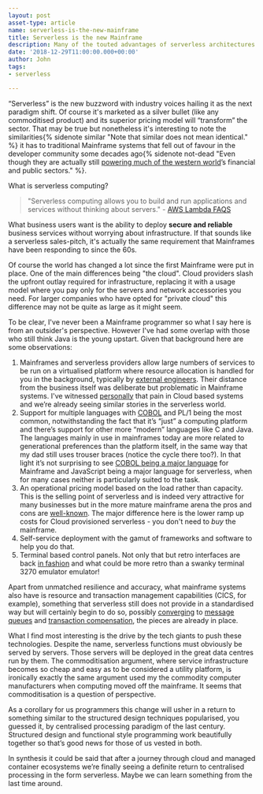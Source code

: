 ```yaml
---
layout: post
asset-type: article
name: serverless-is-the-new-mainframe
title: Serverless is the new Mainframe
description: Many of the touted advantages of serverless architectures have been enjoyed on Mainframes for decades. What lessons can be learnt for the new serverless era?
date: '2018-12-29T11:00:00.000+00:00'
author: John
tags:
- serverless

---
```


“Serverless” is the new buzzword with industry voices hailing it as the next paradigm shift. Of course it's marketed as a silver bullet (like any commoditised product) and its superior pricing model will “transform” the sector. That may be true but nonetheless it's interesting to note the similarities{% sidenote similar "Note that similar does not mean identical." %} it has to traditional Mainframe systems that fell out of favour in the developer community some decades ago{% sidenote not-dead "Even though they are actually still [powering much of the western world](http://fingfx.thomsonreuters.com/gfx/rngs/USA-BANKS-COBOL/010040KH18J/index.html)’s financial and public sectors." %}. 

What is serverless computing?

> "Serverless computing allows you to build and run applications and services without thinking about servers." - [AWS Lambda FAQS](https://aws.amazon.com/lambda/faqs/)

What business users want is the ability to deploy **secure and reliable** business services without worrying about infrastructure. If that sounds like a serverless sales-pitch, it's actually the same requirement that Mainframes have been responding to since the 60s.

Of course the world has changed a lot since the first Mainframe were put in place. One of the main differences being "the cloud". Cloud providers slash the upfront outlay required for infrastructure, replacing it with a usage model where you pay only for the servers and network accessories you need. For larger companies who have opted for "private cloud" this difference may not be quite as large as it might seem.

To be clear, I've never been a Mainframe programmer so what I say here is from an outsider's perspective. However I've had some overlap with those who still think Java is the young upstart. Given that background here are some observations:

1. Mainframes and serverless providers allow large numbers of services to be run on a virtualised platform where resource allocation is handled for you in the background, typically by [external engineers](https://www.reuters.com/article/net-us-companies-netflix/netflix-blames-amazon-for-christmas-eve-outage-idUSBRE8BO06H20121226). Their distance from the business itself was deliberate but problematic in Mainframe systems. I've witnessed [personally](https://www.telegraph.co.uk/personal-banking/current-accounts/tsb-customers-hit-outage/) that pain in Cloud based systems and we’re already seeing similar stories in the serverless world.
2. Support for multiple languages with [COBOL](https://increment.com/programming-languages/cobol-all-the-way-down/) and PL/1 being the most common, notwithstanding the fact that it’s “just” a computing platform and there’s support for other more “modern” languages like C and Java. The languages mainly in use in mainframes today are more related to generational preferences than the platform itself, in the same way that my dad still uses trouser braces (notice the cycle there too?). In that light it’s not surprising to see [COBOL being a major language](http://fingfx.thomsonreuters.com/gfx/rngs/USA-BANKS-COBOL/010040KH18J/index.html) for Mainframe and JavaScript being a major language for serverless, when for many cases neither is particularly suited to the task.
3. An operational pricing model based on the load rather than capacity. This is the selling point of serverless and is indeed very attractive for many businesses but in the more mature mainframe arena the pros and cons are [well-known](http://ourdigitalmags.com/publication/?i=513513&article_id=3138790&view=articleBrowser&ver=html5#%7B%22issue_id%22:513513,%22numpages%22:1,%22view%22:%22articleBrowser%22,%22article_id%22:%223138790%22%7D). The major difference here is the lower ramp up costs for Cloud provisioned serverless - you don't need to *buy* the mainframe. 
4. Self-service deployment with the gamut of frameworks and software to help you do that.
5. Terminal based control panels. Not only that but retro interfaces are back [in fashion](http://lcamtuf.coredump.cx/afl/) and what could be more retro than a swanky terminal 3270 emulator emulator!

Apart from unmatched resilience and accuracy, what mainframe systems also have is resource and transaction management capabilities (CICS, for example), something that serverless still does not provide in a standardised way but will certainly begin to do so, possibly [converging](https://thenewstack.io/serverless-architecture-five-design-patterns/) to [message queues](https://hackernoon.com/serverless-transaction-processing-on-aws-2c686155096e) and [transaction compensation](https://microservices.io/patterns/data/saga.html), the pieces are already in place.

What I find most interesting is the drive by the tech giants to push these technologies. Despite the name, serverless functions must obviously be served by servers. Those servers will be deployed in the great data centres run by them. The commoditisation argument, where service infrastructure becomes so cheap and easy as to be considered a utility platform, is ironically exactly the same argument used my the commodity computer manufacturers when computing moved off the mainframe. It seems that commoditisation is a question of perspective.

As a corollary for us programmers this change will usher in a return to something similar to the structured design techniques popularised, you guessed it, by centralised processing paradigm of the last century. Structured design and functional style programming work beautifully together so that’s good news for those of us vested in both.

In synthesis it could be said that after a journey through cloud and managed container ecosystems we’re finally seeing a definite return to centralised processing in the form serverless. Maybe we can learn something from the last time around. 